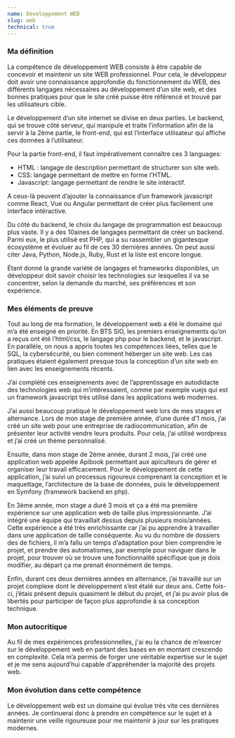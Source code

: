 ```yaml
---
name: Développement WEB
slug: web
technical: true
---
```


### Ma définition

La compétence de développement WEB consiste à être capable de concevoir et maintenir un site WEB professionnel. Pour cela, le développeur doit avoir une connaissance approfondie du fonctionnement du WEB, des différents langages nécessaires au développement d’un site web, et des bonnes pratiques pour que le site créé puisse être référencé et trouvé par les utilisateurs cible.

Le développement d’un site internet se divise en deux parties. Le backend, qui se trouve côté serveur, qui manipule et traite l’information afin de la servir à la 2ème partie, le front-end, qui est l’interface utilisateur qui affiche ces données à l’utilisateur.

Pour la partie front-end, il faut impérativement connaître ces 3 languages:

- HTML : langage de description permettant de structurer son site web.
- CSS: langage permettant de mettre en forme l’HTML.
- Javascript: langage permettant de rendre le site intéractif.

A ceux-là peuvent d’ajouter la connaissance d’un framework javascript comme React, Vue ou Angular permettant de créer plus facilement une interface intéractive.

Du côté du backend, le choix du langage de programmation est beaucoup plus vaste. Il y a des 10aines de langages permettant de créer un backend. Parmi eux, le plus utilisé est PHP, qui a su rassembler un gigantesque écosystème et évoluer au fil de ces 30 dernières années. On peut aussi citer Java, Python, Node.js, Ruby, Rust et la liste est encore longue.

Étant donné la grande variété de langages et frameworks disponibles, un développeur doit savoir choisir les technologies sur lesquelles il va se concentrer, selon la demande du marché, ses préférences et son expérience.

### Mes éléments de preuve

Tout au long de ma formation, le développement web a été le domaine qui m’a été enseigné en priorité. En BTS SIO, les premiers enseignements qu’on a reçus ont été l’html/css, le langage php pour le backend, et le javascript. En parallèle, on nous a appris toutes les compétences liées, telles que le SQL, la cybersécurité, ou bien comment héberger un site web. Les cas pratiques étaient également presque tous la conception d’un site web en lien avec les enseignements récents.

J’ai complété ces enseignements avec de l’apprentissage en autodidacte des technologies web qui m’intéressaient, comme par exemple vuejs qui est un framework javascript très utilisé dans les applications web modernes.

J’ai aussi beaucoup pratiqué le développement web lors de mes stages et alternance. Lors de mon stage de première année, d’une durée d’1 mois, j’ai créé un site web pour une entreprise de radiocommunication, afin de présenter leur activité vendre leurs produits. Pour cela, j’ai utilisé wordpress et j’ai créé un thème personnalisé. 

Ensuite, dans mon stage de 2ème année, durant 2 mois, j’ai créé une application web appelée Apibook permettant aux apiculteurs de gérer et organiser leur travail efficacement. Pour le développement de cette application, j’ai suivi un processus rigoureux comprenant la conception et le maquettage, l’architecture de la base de données, puis le développement en Symfony (framework backend en php).

En 3ème année, mon stage a duré 3 mois et ça a été ma première expérience sur une application web de taille plus impressionnante. J’ai intégré une équipe qui travaillait dessus depuis plusieurs mois/années. Cette expérience a été très enrichissante car j’ai pu apprendre à travailler dans une application de taille conséquente. Au vu du nombre de dossiers des de fichiers, il m’a fallu un temps d’adaptation pour bien comprendre le projet, et prendre des automatismes, par exemple pour naviguer dans le projet, pour trouver où se trouve une fonctionnalité spécifique que je dois modifier, au départ ça me prenait énormément de temps.

Enfin, durant ces deux dernières années en alternance, j’ai travaillé sur un projet complexe dont le développement s’est étalé sur deux ans. Cette fois-ci, j’étais présent depuis quasiment le début du projet, et j’ai pu avoir plus de libertés pour participer de façon plus approfondie à sa conception technique.

### Mon autocritique

Au fil de mes expériences professionnelles, j'ai eu la chance de m’exercer sur le développement web en partant des bases en en montant crescendo en complexité. Cela m’a permis de forger une véritable expertise sur le sujet et je me sens aujourd’hui capable d'appréhender la majorité des projets web.

### Mon évolution dans cette compétence

Le développement web est un domaine qui évolue très vite ces dernières années. Je continuerai donc à prendre en compétence sur le sujet et à maintenir une veille rigoureuse pour me maintenir à jour sur les pratiques modernes.
